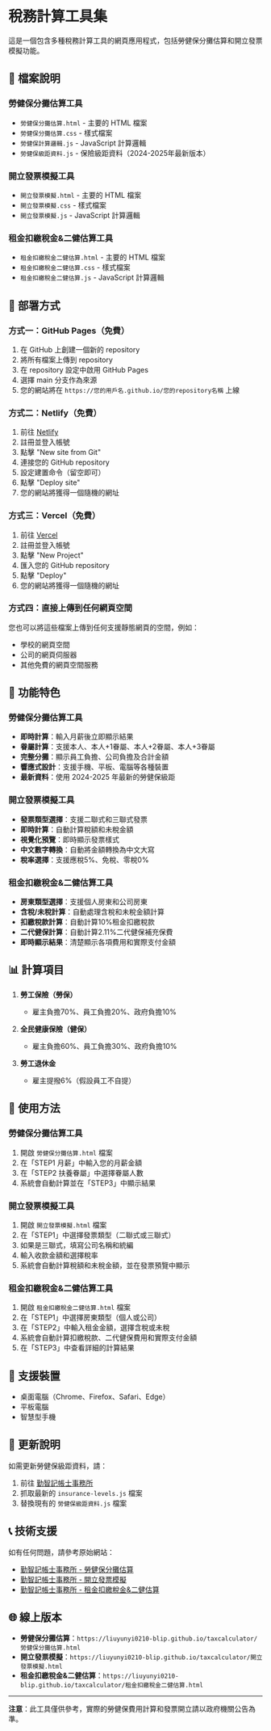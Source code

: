 # 稅務計算工具集

這是一個包含多種稅務計算工具的網頁應用程式，包括勞健保分攤估算和開立發票模擬功能。

## 📁 檔案說明

### 勞健保分攤估算工具
- `勞健保分攤估算.html` - 主要的 HTML 檔案
- `勞健保分攤估算.css` - 樣式檔案
- `勞健保計算邏輯.js` - JavaScript 計算邏輯
- `勞健保級距資料.js` - 保險級距資料（2024-2025年最新版本）

### 開立發票模擬工具
- `開立發票模擬.html` - 主要的 HTML 檔案
- `開立發票模擬.css` - 樣式檔案
- `開立發票模擬.js` - JavaScript 計算邏輯

### 租金扣繳稅金&二健估算工具
- `租金扣繳稅金二健估算.html` - 主要的 HTML 檔案
- `租金扣繳稅金二健估算.css` - 樣式檔案
- `租金扣繳稅金二健估算.js` - JavaScript 計算邏輯

## 🚀 部署方式

### 方式一：GitHub Pages（免費）

1. 在 GitHub 上創建一個新的 repository
2. 將所有檔案上傳到 repository
3. 在 repository 設定中啟用 GitHub Pages
4. 選擇 main 分支作為來源
5. 您的網站將在 `https://您的用戶名.github.io/您的repository名稱` 上線

### 方式二：Netlify（免費）

1. 前往 [Netlify](https://netlify.com)
2. 註冊並登入帳號
3. 點擊 "New site from Git"
4. 連接您的 GitHub repository
5. 設定建置命令（留空即可）
6. 點擊 "Deploy site"
7. 您的網站將獲得一個隨機的網址

### 方式三：Vercel（免費）

1. 前往 [Vercel](https://vercel.com)
2. 註冊並登入帳號
3. 點擊 "New Project"
4. 匯入您的 GitHub repository
5. 點擊 "Deploy"
6. 您的網站將獲得一個隨機的網址

### 方式四：直接上傳到任何網頁空間

您也可以將這些檔案上傳到任何支援靜態網頁的空間，例如：
- 學校的網頁空間
- 公司的網頁伺服器
- 其他免費的網頁空間服務

## 🔧 功能特色

### 勞健保分攤估算工具
- **即時計算**：輸入月薪後立即顯示結果
- **眷屬計算**：支援本人、本人+1眷屬、本人+2眷屬、本人+3眷屬
- **完整分攤**：顯示員工負擔、公司負擔及合計金額
- **響應式設計**：支援手機、平板、電腦等各種裝置
- **最新資料**：使用 2024-2025 年最新的勞健保級距

### 開立發票模擬工具
- **發票類型選擇**：支援二聯式和三聯式發票
- **即時計算**：自動計算稅額和未稅金額
- **視覺化預覽**：即時顯示發票樣式
- **中文數字轉換**：自動將金額轉換為中文大寫
- **稅率選擇**：支援應稅5%、免稅、零稅0%

### 租金扣繳稅金&二健估算工具
- **房東類型選擇**：支援個人房東和公司房東
- **含稅/未稅計算**：自動處理含稅和未稅金額計算
- **扣繳稅款計算**：自動計算10%租金扣繳稅款
- **二代健保計算**：自動計算2.11%二代健保補充保費
- **即時顯示結果**：清楚顯示各項費用和實際支付金額

## 📊 計算項目

1. **勞工保險（勞保）**
   - 雇主負擔70%、員工負擔20%、政府負擔10%

2. **全民健康保險（健保）**
   - 雇主負擔60%、員工負擔30%、政府負擔10%

3. **勞工退休金**
   - 雇主提撥6%（假設員工不自提）

## 🎯 使用方法

### 勞健保分攤估算工具
1. 開啟 `勞健保分攤估算.html` 檔案
2. 在「STEP1 月薪」中輸入您的月薪金額
3. 在「STEP2 扶養眷屬」中選擇眷屬人數
4. 系統會自動計算並在「STEP3」中顯示結果

### 開立發票模擬工具
1. 開啟 `開立發票模擬.html` 檔案
2. 在「STEP1」中選擇發票類型（二聯式或三聯式）
3. 如果是三聯式，填寫公司名稱和統編
4. 輸入收款金額和選擇稅率
5. 系統會自動計算稅額和未稅金額，並在發票預覽中顯示

### 租金扣繳稅金&二健估算工具
1. 開啟 `租金扣繳稅金二健估算.html` 檔案
2. 在「STEP1」中選擇房東類型（個人或公司）
3. 在「STEP2」中輸入租金金額，選擇含稅或未稅
4. 系統會自動計算扣繳稅款、二代健保費用和實際支付金額
5. 在「STEP3」中查看詳細的計算結果

## 📱 支援裝置

- 桌面電腦（Chrome、Firefox、Safari、Edge）
- 平板電腦
- 智慧型手機

## 🔄 更新說明

如需更新勞健保級距資料，請：
1. 前往 [勤智記帳士事務所](https://www.accountingfirm.com.tw/Accountant/勞健保分攤估算/)
2. 抓取最新的 `insurance-levels.js` 檔案
3. 替換現有的 `勞健保級距資料.js` 檔案

## 📞 技術支援

如有任何問題，請參考原始網站：
- [勤智記帳士事務所 - 勞健保分攤估算](https://www.accountingfirm.com.tw/Accountant/勞健保分攤估算/)
- [勤智記帳士事務所 - 開立發票模擬](https://www.accountingfirm.com.tw/Accountant/開立發票模擬/)
- [勤智記帳士事務所 - 租金扣繳稅金&二健估算](https://www.accountingfirm.com.tw/Accountant/租金扣繳稅金_二健估算/)

## 🌐 線上版本

- **勞健保分攤估算**：`https://liuyunyi0210-blip.github.io/taxcalculator/勞健保分攤估算.html`
- **開立發票模擬**：`https://liuyunyi0210-blip.github.io/taxcalculator/開立發票模擬.html`
- **租金扣繳稅金&二健估算**：`https://liuyunyi0210-blip.github.io/taxcalculator/租金扣繳稅金二健估算.html`

---

**注意**：此工具僅供參考，實際的勞健保費用計算和發票開立請以政府機關公告為準。
